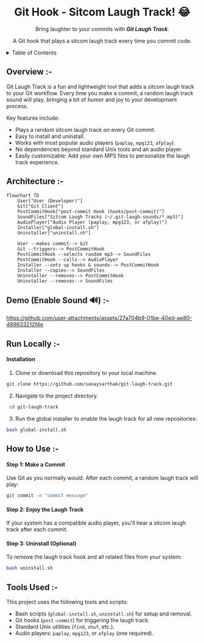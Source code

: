 <a id="readme-top"></a>

<br />
  <h1 align="center">Git Hook - Sitcom Laugh Track! 😂</h1>

<p align="center">
   Bring laughter to your commits with <strong><em>Git Laugh Track</em></strong>.
</p>

<p align="center">
  A Git hook that plays a sitcom laugh track every time you commit code.
</p>
</div>



<!-- TABLE OF CONTENTS -->
<details>
  <summary>Table of Contents</summary>
  <ol>
    <li>
      <a href="#overview">Overview</a>
    </li>
    <li>
      <a href="#architecture">Architecture</a>
    </li>
    <li>
      <a href="#demo">Demo</a>
    </li>
    <li>
      <a href="#run-locally">Run Locally</a>
    </li>
    <li>
      <a href="#how-to-use">How to Use</a>
    </li>
    <li>
      <a href="#tools-used">Tools Used</a>
    </li>
  </ol>
</details>



<!--OVERVIEW --> 
<a id="overview"></a>
## Overview :-

Git Laugh Track is a fun and lightweight tool that adds a sitcom laugh track to your Git workflow. Every time you make a commit, a random laugh track sound will play, bringing a bit of humor and joy to your development process.

Key features include:
- Plays a random sitcom laugh track on every Git commit.
- Easy to install and uninstall.
- Works with most popular audio players (`paplay`, `mpg123`, `afplay`).
- No dependencies beyond standard Unix tools and an audio player.
- Easily customizable: Add your own MP3 files to personalize the laugh track experience.



<!--ARCHITECTURE -->
<a id="architecture"></a>
## Architecture :-
```mermaid
flowchart TD
    User["User (Developer)"]
    Git["Git Client"]
    PostCommitHook["post-commit Hook (hooks/post-commit)"]
    SoundFiles["Sitcom Laugh Tracks (~/.git-laugh-sounds/*.mp3)"]
    AudioPlayer["Audio Player (paplay, mpg123, or afplay)"]
    Installer["global-install.sh"]
    Uninstaller["uninstall.sh"]

    User --makes commit--> Git
    Git --triggers--> PostCommitHook
    PostCommitHook --selects random mp3--> SoundFiles
    PostCommitHook --calls--> AudioPlayer
    Installer --sets up hooks & sounds--> PostCommitHook
    Installer --copies--> SoundFiles
    Uninstaller --removes--> PostCommitHook
    Uninstaller --removes--> SoundFiles
```


<!--DEMO -->
<a id="demo"></a>
## Demo (Enable Sound 🔊) :-
https://github.com/user-attachments/assets/27a704b9-01be-40ed-ae80-489633212f4e



<!--SETUP -->
<a id="run-locally"></a>
## Run Locally :-

#### Installation
1. Clone or download this repository to your local machine.
  ```sh
  git clone https://github.com/sanaysarthak/git-laugh-track.git
  ```
2. Navigate to the project directory.
  ```sh
   cd git-laugh-track
  ```
3. Run the global installer to enable the laugh track for all new repositories:
  ```sh
  bash global-install.sh
  ```



<!-- HOW TO USE -->
<a id="how-to-use"></a>
## How to Use :-

#### Step 1: Make a Commit
Use Git as you normally would. After each commit, a random laugh track will play:
```sh
git commit -m "commit message"
```

#### Step 2: Enjoy the Laugh Track
If your system has a compatible audio player, you'll hear a sitcom laugh track after each commit.

#### Step 3: Uninstall (Optional)
To remove the laugh track hook and all related files from your system:
```sh
bash uninstall.sh
```



<!--TOOLS-USED -->
<a id="tools-used"></a>
## Tools Used :-

This project uses the following tools and scripts:

- Bash scripts (`global-install.sh`, `uninstall.sh`) for setup and removal.
- Git hooks (`post-commit`) for triggering the laugh track.
- Standard Unix utilities (`find`, `shuf`, etc.).
- Audio players: `paplay`, `mpg123`, or `afplay` (one required).
